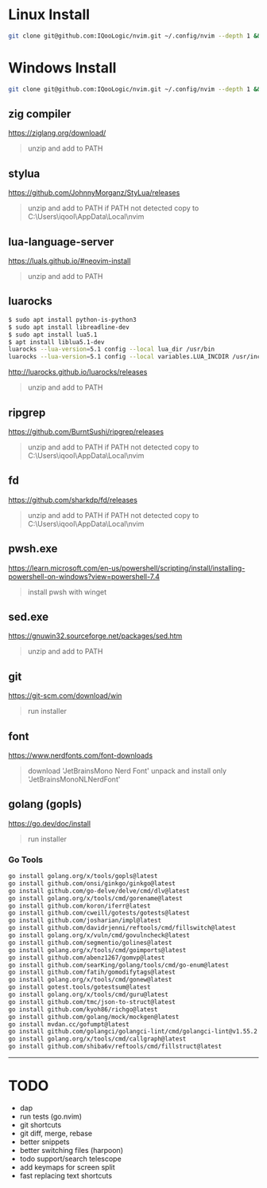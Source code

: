 # Linux Install

```bash
git clone git@github.com:IQooLogic/nvim.git ~/.config/nvim --depth 1 && nvim
```

# Windows Install

```bash
git clone git@github.com:IQooLogic/nvim.git ~/.config/nvim --depth 1 && nvim
```

## zig compiler
https://ziglang.org/download/
> unzip and add to PATH

## stylua
https://github.com/JohnnyMorganz/StyLua/releases
> unzip and add to PATH if PATH not detected copy to C:\Users\iqool\AppData\Local\nvim

## lua-language-server
https://luals.github.io/#neovim-install
> unzip and add to PATH

## luarocks
```bash
$ sudo apt install python-is-python3
$ sudo apt install libreadline-dev
$ sudo apt install lua5.1
$ apt install liblua5.1-dev
luarocks --lua-version=5.1 config --local lua_dir /usr/bin
luarocks --lua-version=5.1 config --local variables.LUA_INCDIR /usr/include/lua5.1
```
http://luarocks.github.io/luarocks/releases
> unzip and add to PATH

## ripgrep
https://github.com/BurntSushi/ripgrep/releases
> unzip and add to PATH if PATH not detected copy to C:\Users\iqool\AppData\Local\nvim

## fd
https://github.com/sharkdp/fd/releases
> unzip and add to PATH if PATH not detected copy to C:\Users\iqool\AppData\Local\nvim

## pwsh.exe
https://learn.microsoft.com/en-us/powershell/scripting/install/installing-powershell-on-windows?view=powershell-7.4
> install pwsh with winget

## sed.exe
https://gnuwin32.sourceforge.net/packages/sed.htm
> unzip and add to PATH

## git
https://git-scm.com/download/win
> run installer

## font
https://www.nerdfonts.com/font-downloads
> download 'JetBrainsMono Nerd Font'
> unpack and install only 'JetBrainsMonoNLNerdFont'

## golang (gopls)
https://go.dev/doc/install
> run installer

### Go Tools
```bash
go install golang.org/x/tools/gopls@latest
go install github.com/onsi/ginkgo/ginkgo@latest
go install github.com/go-delve/delve/cmd/dlv@latest
go install golang.org/x/tools/cmd/gorename@latest
go install github.com/koron/iferr@latest
go install github.com/cweill/gotests/gotests@latest
go install github.com/josharian/impl@latest
go install github.com/davidrjenni/reftools/cmd/fillswitch@latest
go install golang.org/x/vuln/cmd/govulncheck@latest
go install github.com/segmentio/golines@latest
go install golang.org/x/tools/cmd/goimports@latest
go install github.com/abenz1267/gomvp@latest
go install github.com/searKing/golang/tools/cmd/go-enum@latest
go install github.com/fatih/gomodifytags@latest
go install golang.org/x/tools/cmd/gonew@latest
go install gotest.tools/gotestsum@latest
go install golang.org/x/tools/cmd/guru@latest
go install github.com/tmc/json-to-struct@latest
go install github.com/kyoh86/richgo@latest
go install github.com/golang/mock/mockgen@latest
go install mvdan.cc/gofumpt@latest
go install github.com/golangci/golangci-lint/cmd/golangci-lint@v1.55.2
go install golang.org/x/tools/cmd/callgraph@latest
go install github.com/shiba6v/reftools/cmd/fillstruct@latest
```

----------------------------------------------

# TODO
- dap
- run tests (go.nvim)
- git shortcuts
- git diff, merge, rebase
- better snippets
- better switching files (harpoon)
- todo support/search telescope
- add keymaps for screen split
- fast replacing text shortcuts
